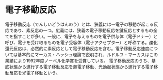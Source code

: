 # 電子移動反応

電子移動反応（でんしいどうはんのう）とは、狭義には一電子の移動が起こる反応であり、素反応の一つ。広義には、狭義の電子移動反応を鍵反応とするもの全てを指すことが多い。一般に、電子を与えるものを電子供与体（電子ドナー）と呼び、電子を受け取るものを電子受容体（電子アクセプター）と呼称する。酸化還元反応は、必然的に素反応として電子移動反応を含む。電子移動反応速度については基本的にマーカス・ハッシュ理論で説明され、ルドルフ・マーカスはこの業績により1992年度ノーベル化学賞を受賞している。
電子移動反応のうち、基底状態から進行する電子移動反応を熱電子移動、光励起状態から進行する電子移動反応を光電子移動という。